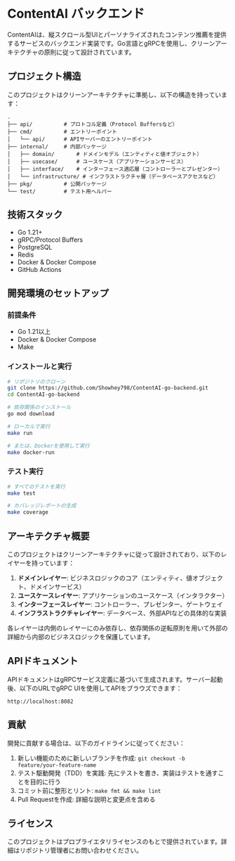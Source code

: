 # ContentAI バックエンド

ContentAIは、縦スクロール型UIとパーソナライズされたコンテンツ推薦を提供するサービスのバックエンド実装です。Go言語とgRPCを使用し、クリーンアーキテクチャの原則に従って設計されています。

## プロジェクト構造

このプロジェクトはクリーンアーキテクチャに準拠し、以下の構造を持っています：

```
.
├── api/          # プロトコル定義（Protocol Buffersなど）
├── cmd/          # エントリーポイント
│   └── api/      # APIサーバーのエントリーポイント
├── internal/     # 内部パッケージ
│   ├── domain/       # ドメインモデル（エンティティと値オブジェクト）
│   ├── usecase/      # ユースケース（アプリケーションサービス）
│   ├── interface/    # インターフェース適応層（コントローラーとプレゼンター）
│   └── infrastructure/ # インフラストラクチャ層（データベースアクセスなど）
├── pkg/          # 公開パッケージ
└── test/         # テスト用ヘルパー
```

## 技術スタック

- Go 1.21+
- gRPC/Protocol Buffers
- PostgreSQL
- Redis
- Docker & Docker Compose
- GitHub Actions

## 開発環境のセットアップ

### 前提条件

- Go 1.21以上
- Docker & Docker Compose
- Make

### インストールと実行

```bash
# リポジトリのクローン
git clone https://github.com/Showhey798/ContentAI-go-backend.git
cd ContentAI-go-backend

# 依存関係のインストール
go mod download

# ローカルで実行
make run

# または、Dockerを使用して実行
make docker-run
```

### テスト実行

```bash
# すべてのテストを実行
make test

# カバレッジレポートの生成
make coverage
```

## アーキテクチャ概要

このプロジェクトはクリーンアーキテクチャに従って設計されており、以下のレイヤーを持っています：

1. **ドメインレイヤー**: ビジネスロジックのコア（エンティティ、値オブジェクト、ドメインサービス）
2. **ユースケースレイヤー**: アプリケーションのユースケース（インタラクター）
3. **インターフェースレイヤー**: コントローラー、プレゼンター、ゲートウェイ
4. **インフラストラクチャレイヤー**: データベース、外部APIなどの具体的な実装

各レイヤーは内側のレイヤーにのみ依存し、依存関係の逆転原則を用いて外部の詳細から内部のビジネスロジックを保護しています。

## APIドキュメント

APIドキュメントはgRPCサービス定義に基づいて生成されます。サーバー起動後、以下のURLでgRPC UIを使用してAPIをブラウズできます：

```
http://localhost:8082
```

## 貢献

開発に貢献する場合は、以下のガイドラインに従ってください：

1. 新しい機能のために新しいブランチを作成: `git checkout -b feature/your-feature-name`
2. テスト駆動開発（TDD）を実践: 先にテストを書き、実装はテストを通すことを目的に行う
3. コミット前に整形とリント: `make fmt && make lint`
4. Pull Requestを作成: 詳細な説明と変更点を含める

## ライセンス

このプロジェクトはプロプライエタリライセンスのもとで提供されています。詳細はリポジトリ管理者にお問い合わせください。
